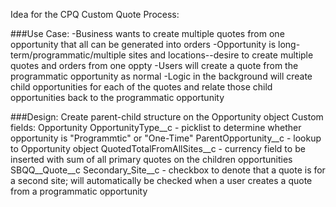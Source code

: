 Idea for the CPQ Custom Quote Process:

###Use Case:
-Business wants to create multiple quotes from one opportunity that all can be generated into orders
-Opportunity is long-term/programmatic/multiple sites and locations--desire to create multiple quotes and orders from one oppty
-Users will create a quote from the programmatic opportunity as normal
-Logic in the background will create child opportunities for each of the quotes and relate those child opportunities back to the programmatic opportunity

###Design:
Create parent-child structure on the Opportunity object
Custom fields:
Opportunity
    OpportunityType__c - picklist to determine whether opportunity is "Programmtic" or "One-Time"
    ParentOpportunity__c - lookup to Opportunity object
    QuotedTotalFromAllSites__c - currency field to be inserted with sum of all primary quotes on the children opportunities
SBQQ__Quote__c
    Secondary_Site__c - checkbox to denote that a quote is for a second site; will automatically be checked when a user creates a quote from a programmatic opportunity